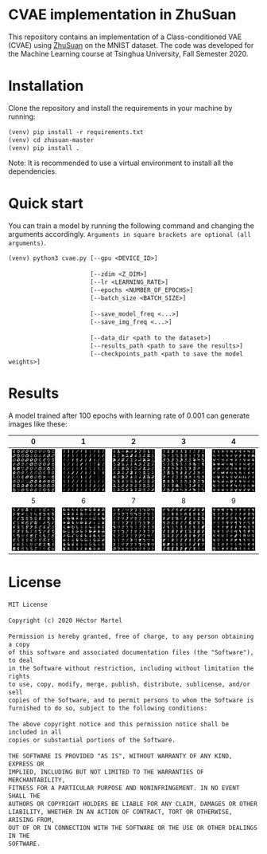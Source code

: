 # CVAE implementation in ZhuSuan
This repository contains an implementation of a Class-conditioned VAE (CVAE) using [ZhuSuan](https://github.com/thu-ml/zhusuan) on the MNIST dataset. The code was developed for the Machine Learning course at Tsinghua University, Fall Semester 2020.  

# Installation
Clone the repository and install the requirements in your machine by running:
```
(venv) pip install -r requirements.txt
(venv) cd zhusuan-master
(venv) pip install .
```
Note: It is recommended to use a virtual environment to install all the dependencies.

# Quick start
You can train a model by running the following command and changing the arguments accordingly. `Arguments in square brackets are optional (all arguments)`.
```
(venv) python3 cvae.py [--gpu <DEVICE_ID>]

                       [--zdim <Z_DIM>]
                       [--lr <LEARNING_RATE>] 
                       [--epochs <NUMBER_OF_EPOCHS>]
                       [--batch_size <BATCH_SIZE>]

                       [--save_model_freq <...>]
                       [--save_img_freq <...>]

                       [--data_dir <path to the dataset>]
                       [--results_path <path to save the results>]
                       [--checkpoints_path <path to save the model weights>]
```

# Results
A model trained after 100 epochs with learning rate of 0.001 can generate images like these:

| 0 | 1 | 2 | 3 | 4 | 
| :---:        | :---:    | :---:         | :---:        | :------: | 
| <img src="results/100/0.png"> | <img src="results/100/1.png">    | <img src="results/100/2.png">        | <img src="results/100/3.png">        | <img src="results/100/4.png">    | 
| 5 | 6 | 7 | 8 | 9 | 
| <img src="results/100/5.png">        | <img src="results/100/6.png">   | <img src="results/100/7.png">        | <img src="results/100/8.png">      |<img src="results/100/9.png">   | 

# License
```
MIT License

Copyright (c) 2020 Héctor Martel

Permission is hereby granted, free of charge, to any person obtaining a copy
of this software and associated documentation files (the "Software"), to deal
in the Software without restriction, including without limitation the rights
to use, copy, modify, merge, publish, distribute, sublicense, and/or sell
copies of the Software, and to permit persons to whom the Software is
furnished to do so, subject to the following conditions:

The above copyright notice and this permission notice shall be included in all
copies or substantial portions of the Software.

THE SOFTWARE IS PROVIDED "AS IS", WITHOUT WARRANTY OF ANY KIND, EXPRESS OR
IMPLIED, INCLUDING BUT NOT LIMITED TO THE WARRANTIES OF MERCHANTABILITY,
FITNESS FOR A PARTICULAR PURPOSE AND NONINFRINGEMENT. IN NO EVENT SHALL THE
AUTHORS OR COPYRIGHT HOLDERS BE LIABLE FOR ANY CLAIM, DAMAGES OR OTHER
LIABILITY, WHETHER IN AN ACTION OF CONTRACT, TORT OR OTHERWISE, ARISING FROM,
OUT OF OR IN CONNECTION WITH THE SOFTWARE OR THE USE OR OTHER DEALINGS IN THE
SOFTWARE.
```